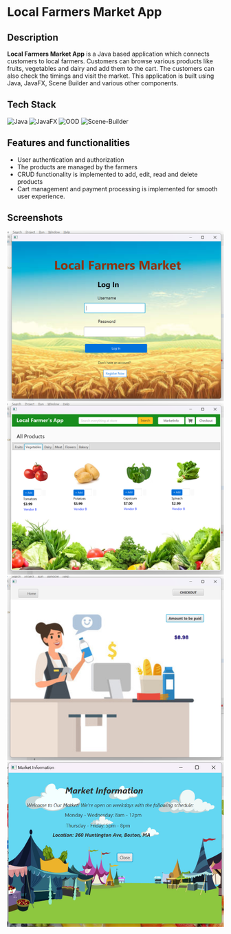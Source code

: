 # Local Farmers Market App

## Description

<b>Local Farmers Market App</b> is a Java based application which connects customers to local farmers. Customers can browse various products like fruits, vegetables and dairy and add them to the cart. The customers can also check the timings and visit the market. This application is built using Java, JavaFX, Scene Builder and various other components. 

## Tech Stack

<div align="left">
<img alt="Java" src="https://img.shields.io/badge/java-%23E34F26.svg?style=for-the-badge&logo=java&logoColor=white"/>
<img alt="JavaFX" src="https://img.shields.io/badge/javafx-%231572B6.svg?style=for-the-badge&logo=javafx&logoColor=white"/> 
<img alt="OOD" src="https://img.shields.io/badge/ood-%234ea94b.svg?style=for-the-badge&logo=ood&logoColor=white"/>
<img alt="Scene-Builder" src="https://img.shields.io/badge/scenebuilder-%23563D7C.svg?style=for-the-badge&logo=scenebuilder&logoColor=white"/>
</div>

## Features and functionalities

* User authentication and authorization
* The products are managed by the farmers
* CRUD functionality is implemented to add, edit, read and delete products
* Cart management and payment processing is implemented for smooth user experience.

## Screenshots

![Login page](https://github.com/KareddyPavithra/LocalFarmersApp/blob/main/src/LFM%20App%20images/Login%20page.png)
![Vegetables page](https://github.com/KareddyPavithra/LocalFarmersApp/blob/main/src/LFM%20App%20images/Vegetables%20page.png)
![Checkout page](https://github.com/KareddyPavithra/LocalFarmersApp/blob/main/src/LFM%20App%20images/Checkout%20page.png)
![Market Info page](https://github.com/KareddyPavithra/LocalFarmersApp/blob/main/src/LFM%20App%20images/Market%20Info%20page.png)


